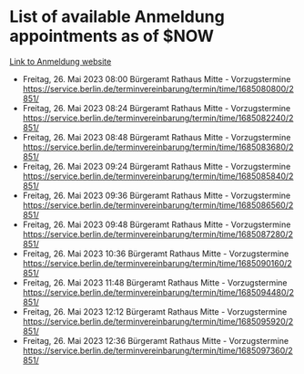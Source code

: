 # List of available Anmeldung appointments as of $NOW
[Link to Anmeldung website](https://service.berlin.de/terminvereinbarung/termin/tag.php?termin=1&anliegen[]=120686&dienstleisterlist=122210,122217,327316,122219,327312,122227,327314,122231,327346,122243,327348,122254,122252,329742,122260,329745,122262,329748,122271,327278,122273,327274,122277,327276,330436,122280,327294,122282,327290,122284,327292,122291,327270,122285,327266,122286,327264,122296,327268,150230,329760,122297,327286,122294,327284,122312,329763,122314,329775,122304,327330,122311,327334,122309,327332,317869,122281,327352,122279,329772,122283,122276,327324,122274,327326,122267,329766,122246,327318,122251,327320,122257,327322,122208,327298,122226,327300&herkunft=http%3A%2F%2Fservice.berlin.de%2Fdienstleistung%2F120686%2F)
- Freitag, 26. Mai 2023 08:00 Bürgeramt Rathaus Mitte - Vorzugstermine https://service.berlin.de/terminvereinbarung/termin/time/1685080800/2851/
- Freitag, 26. Mai 2023 08:24 Bürgeramt Rathaus Mitte - Vorzugstermine https://service.berlin.de/terminvereinbarung/termin/time/1685082240/2851/
- Freitag, 26. Mai 2023 08:48 Bürgeramt Rathaus Mitte - Vorzugstermine https://service.berlin.de/terminvereinbarung/termin/time/1685083680/2851/
- Freitag, 26. Mai 2023 09:24 Bürgeramt Rathaus Mitte - Vorzugstermine https://service.berlin.de/terminvereinbarung/termin/time/1685085840/2851/
- Freitag, 26. Mai 2023 09:36 Bürgeramt Rathaus Mitte - Vorzugstermine https://service.berlin.de/terminvereinbarung/termin/time/1685086560/2851/
- Freitag, 26. Mai 2023 09:48 Bürgeramt Rathaus Mitte - Vorzugstermine https://service.berlin.de/terminvereinbarung/termin/time/1685087280/2851/
- Freitag, 26. Mai 2023 10:36 Bürgeramt Rathaus Mitte - Vorzugstermine https://service.berlin.de/terminvereinbarung/termin/time/1685090160/2851/
- Freitag, 26. Mai 2023 11:48 Bürgeramt Rathaus Mitte - Vorzugstermine https://service.berlin.de/terminvereinbarung/termin/time/1685094480/2851/
- Freitag, 26. Mai 2023 12:12 Bürgeramt Rathaus Mitte - Vorzugstermine https://service.berlin.de/terminvereinbarung/termin/time/1685095920/2851/
- Freitag, 26. Mai 2023 12:36 Bürgeramt Rathaus Mitte - Vorzugstermine https://service.berlin.de/terminvereinbarung/termin/time/1685097360/2851/
